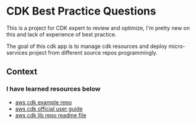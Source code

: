 # CDK Best Practice Questions

This is a project for CDK expert to review and optimize, I'm pretty new on this and lack of experience of best practice.

The goal of this cdk app is to manage cdk resources and deploy micro-services project from different source repos programmingly.

## Context

### I have learned resources below

* <a href="https://github.com/aws-samples/aws-cdk-examples" target="_blank" rel="noopener noreferrer">aws cdk example repo</a>
* <a href="https://docs.aws.amazon.com/cdk/v2/guide/home.html" target="_blank" rel="noopener noreferrer">aws cdk official user guide</a>
* <a href="https://github.com/aws/aws-cdk/blob/main/packages/aws-cdk-lib/pipelines/README.md" target="_blank" rel="noopener noreferrer">aws cdk lib repo readme file</a>
